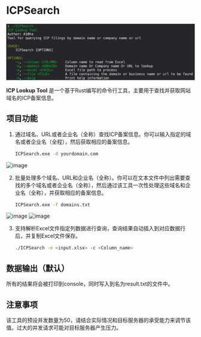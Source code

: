 # ICPSearch
![image-20250310152754822](./README.assets/image-20250310152754822.png)

**ICP Lookup Tool** 是一个基于Rust编写的命令行工具，主要用于查找并获取网站域名的ICP备案信息。

## 项目功能

1. 通过域名、URL或者企业名（全称）查找ICP备案信息。你可以输入指定的域名或者企业名（全程），然后获取相应的备案信息。

   ```bash
   ICPSearch.exe -d yourdomain.com
   ```
![image](https://github.com/A10ha/ICPSearch/assets/60035496/ab51e053-fc2c-4736-9ddc-a59fa87ae734)

2. 批量处理多个域名、URL和企业名（全称）。你可以在文本文件中列出需要查找的多个域名或者企业名（全称），然后通过该工具一次性处理这些域名和企业名（全称），并获取相应的备案信息。

   ```bash
   ICPSearch.exe -f domains.txt
   ```
![image](https://github.com/A10ha/ICPSearch/assets/60035496/b4237cf1-af88-40cf-9b42-e96d23ee6e37)
![image](https://github.com/A10ha/ICPSearch/assets/60035496/f83b1206-4da1-43fd-9109-a6e3361fc7f6)

3. 支持解析Excel文件指定列数据进行查询，查询结果自动插入到对应数据行后，并复制Excel文件保存。

   ```bash
   ./ICPSearch -e <input.xlsx> -c <Column_name>
   ```

## 数据输出（默认）

所有的结果将会被打印到console，同时写入到名为result.txt的文件中。

## 注意事项

该工具的预设并发数量为50，请结合实际情况和目标服务器的承受能力来调节该值。过大的并发请求可能对目标服务器产生压力。
